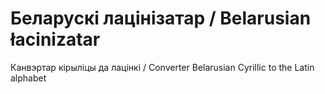 # Беларускі лацінізатар / Belarusian łacinizatar

Канвэртар кірыліцы да лацінкі / Converter Belarusian Cyrillic to the Latin alphabet
